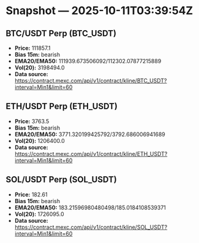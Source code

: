 # Snapshot — 2025-10-11T03:39:54Z

## BTC/USDT Perp (BTC_USDT)
- **Price:** 111857.1
- **Bias 15m:** bearish
- **EMA20/EMA50:** 111939.673506092/112302.07877215889
- **Vol(20):** 3198494.0
- **Data source:** https://contract.mexc.com/api/v1/contract/kline/BTC_USDT?interval=Min1&limit=60

## ETH/USDT Perp (ETH_USDT)
- **Price:** 3763.5
- **Bias 15m:** bearish
- **EMA20/EMA50:** 3771.320199425792/3792.686006941689
- **Vol(20):** 1206400.0
- **Data source:** https://contract.mexc.com/api/v1/contract/kline/ETH_USDT?interval=Min1&limit=60

## SOL/USDT Perp (SOL_USDT)
- **Price:** 182.61
- **Bias 15m:** bearish
- **EMA20/EMA50:** 183.21596980480498/185.0184108539371
- **Vol(20):** 1726095.0
- **Data source:** https://contract.mexc.com/api/v1/contract/kline/SOL_USDT?interval=Min1&limit=60
